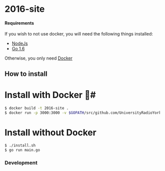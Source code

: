 # 2016-site #

#### Requirements ####

If you wish to not use docker, you will need the following things installed:
 - [NodeJs](https://nodejs.org/en/ "NodeJs")
 - [Go 1.6](https://golang.org/ "Go")

Otherwise, you only need [Docker](https://www.docker.com/)

## How to install ##
# Install with Docker :whale:#
```bash
$ docker build -t 2016-site .
$ docker run -p 3000:3000 -v $GOPATH/src/github.com/UniversityRadioYork/2016-site:/go/src/github.com/UniversityRadioYork/2016-site 2016-site
```
# Install without Docker #
```bash
$ ./install.sh
$ go run main.go
```
### Development ###
